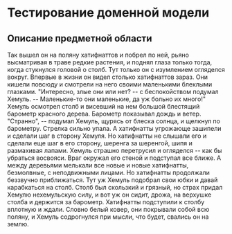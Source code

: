# Тестирование доменной модели
## Описание предметной области
Так вышел он на поляну хатифнаттов и побрел по ней, рьяно высматривая в траве редкие растения, и поднял глаза только тогда, когда стукнулся головой о столб. Тут только он с изумлением огляделся вокруг. Впервые в жизни он видел столько хатифнаттов зараз. Они кишели повсюду и смотрели на него своими маленькими блеклыми глазками. "Интересно, злые они или нет? -- с беспокойством подумал Хемуль. -- Маленькие-то они маленькие, да уж больно их много!" Хемуль осмотрел столб и висевший на нем большой блестящий барометр красного дерева. Барометр показывал дождь и ветер. "Странно", -- подумал Хемуль, щурясь от блеска солнца, и щелкнул по барометру. Стрелка сильно упала. А хатифнатты угрожающе зашипели и сделали шаг в сторону Хемуля. Но хатифнатты не слышали его и сделали еще шаг в его сторону, шеренга за шеренгой, шипя и размахивая лапами. Хемуль страшно перетрусил и огляделся -- как бы убраться восвояси. Враг окружал его стеной и подступал все ближе. А между деревьями мелькали все новые и новые хатифнатты, безмолвные, с неподвижными лицами. Но хатифнатты продолжали беззвучно приближаться. Тут уж Хемуль подобрал свои юбки и давай карабкаться на столб. Столб был скользкий и грязный, но страх придал Хемулю нехемульскую силу, и вот уж он сидит, дрожа, на верхушке столба и держится за барометр. Хатифнатты подступили к столбу вплотную и ждали. Словно белый ковер, они покрывали собой всю поляну, и Хемуль содрогнулся при мысли, что будет, свались он на землю.